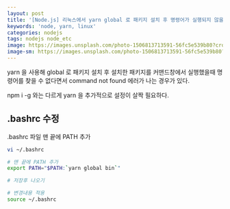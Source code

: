 ```yaml
---
layout: post
title: '[Node.js] 리눅스에서 yarn global 로 패키지 설치 후 명령어가 실행되지 않을때'
keywords: 'node, yarn, linux'
categories: nodejs
tags: nodejs node_etc
image: https://images.unsplash.com/photo-1506813713591-56fc5e539b80?crop=entropy&cs=tinysrgb&fit=crop&fm=jpg&h=1200&ixid=eyJhcHBfaWQiOjF9&ixlib=rb-1.2.1&q=80&w=2000
image-sm: https://images.unsplash.com/photo-1506813713591-56fc5e539b80?crop=entropy&cs=tinysrgb&fit=crop&fm=jpg&h=1200&ixid=eyJhcHBfaWQiOjF9&ixlib=rb-1.2.1&q=80&w=2000
---
```


yarn 을 사용해 global 로 패키지 설치 후 설치한 패키지를 커맨드창에서 실행했을때 명령어를 찾을 수 없다면서 command not found 에러가 나는 경우가 있다.

npm i -g 와는 다르게 yarn 을 추가적으로 설정이 살짝 필요하다.

## .bashrc 수정

.bashrc 파일 맨 끝에 PATH 추가

```bash
vi ~/.bashrc

# 맨 끝에 PATH 추가
export PATH="$PATH:`yarn global bin`"

# 저장후 나오기

# 변경내용 적용
source ~/.bashrc
```
